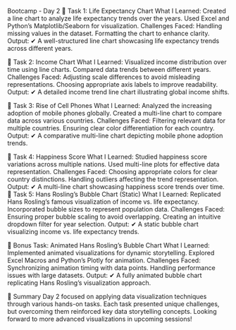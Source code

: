 Bootcamp - Day 2
📖 Task 1: Life Expectancy Chart
What I Learned:
Created a line chart to analyze life expectancy trends over the years.
Used Excel and Python’s Matplotlib/Seaborn for visualization.
Challenges Faced:
Handling missing values in the dataset.
Formatting the chart to enhance clarity.
Output:
✔ A well-structured line chart showcasing life expectancy trends across different years.

📖 Task 2: Income Chart
What I Learned:
Visualized income distribution over time using line charts.
Compared data trends between different years.
Challenges Faced:
Adjusting scale differences to avoid misleading representations.
Choosing appropriate axis labels to improve readability.
Output:
✔ A detailed income trend line chart illustrating global income shifts.

📖 Task 3: Rise of Cell Phones
What I Learned:
Analyzed the increasing adoption of mobile phones globally.
Created a multi-line chart to compare data across various countries.
Challenges Faced:
Filtering relevant data for multiple countries.
Ensuring clear color differentiation for each country.
Output:
✔ A comparative multi-line chart depicting mobile phone adoption trends.

📖 Task 4: Happiness Score
What I Learned:
Studied happiness score variations across multiple nations.
Used multi-line plots for effective data representation.
Challenges Faced:
Choosing appropriate colors for clear country distinctions.
Handling outliers affecting the trend representation.
Output:
✔ A multi-line chart showcasing happiness score trends over time.
📖 Task 5: Hans Rosling’s Bubble Chart (Static)
What I Learned:
Replicated Hans Rosling’s famous visualization of income vs. life expectancy.
Incorporated bubble sizes to represent population data.
Challenges Faced:
Ensuring proper bubble scaling to avoid overlapping.
Creating an intuitive dropdown filter for year selection.
Output:
✔ A static bubble chart visualizing income vs. life expectancy trends.

📖 Bonus Task: Animated Hans Rosling’s Bubble Chart
What I Learned:
Implemented animated visualizations for dynamic storytelling.
Explored Excel Macros and Python’s Plotly for animation.
Challenges Faced:
Synchronizing animation timing with data points.
Handling performance issues with large datasets.
Output:
✔ A fully animated bubble chart replicating Hans Rosling’s visualization approach.

🔔 Summary
Day 2 focused on applying data visualization techniques through various hands-on tasks. Each task presented unique challenges, but overcoming them reinforced key data storytelling concepts. Looking forward to more advanced visualizations in upcoming sessions! 

